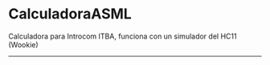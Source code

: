 # CalculadoraASML
Calculadora para Introcom ITBA, funciona con un simulador del HC11 (Wookie) 
***************************************************************************
